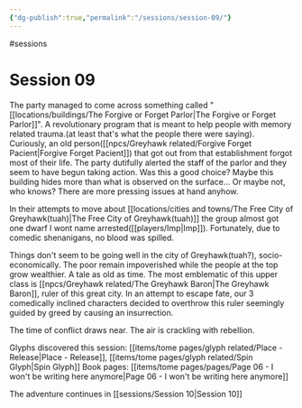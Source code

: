 ```yaml
---
{"dg-publish":true,"permalink":"/sessions/session-09/"}
---
```


#sessions
# Session 09

The party managed to come across something called "[[locations/buildings/The Forgive or Forget Parlor\|The Forgive or Forget Parlor]]". A revolutionary program that is meant to help people with memory related trauma.(at least that's what the people there were saying). 
Curiously, an old person([[npcs/Greyhawk related/Forgive Forget Pacient\|Forgive Forget Pacient]]) that got out from that establishment forgot most of their life. The party dutifully alerted the staff of the parlor and they seem to have begun taking action. Was this a good choice? Maybe this building hides more than what is observed on the surface... Or maybe not, who knows? There are more pressing issues at hand anyhow.

In their attempts to move about [[locations/cities and towns/The Free City of Greyhawk(tuah)\|The Free City of Greyhawk(tuah)]] the group almost got one dwarf I wont name arrested([[players/Imp\|Imp]]). Fortunately, due to comedic shenanigans, no blood was spilled.

Things don't seem to be going well in the city of Greyhawk(tuah?), socio-economically. The poor remain impoverished while the people at the top grow wealthier. A tale as old as time. The most emblematic of this upper class is [[npcs/Greyhawk related/The Greyhawk Baron\|The Greyhawk Baron]], ruler of this great city.
In an attempt to escape fate, our 3 comedically inclined characters decided to overthrow this ruler seemingly guided by greed by causing an insurrection. 

The time of conflict draws near.  The air is crackling with rebellion. 

Glyphs discovered this session: [[items/tome pages/glyph related/Place - Release\|Place - Release]], [[items/tome pages/glyph related/Spin Glyph\|Spin Glyph]]
Book pages: [[items/tome pages/pages/Page 06 - I won't be writing here anymore\|Page 06 - I won't be writing here anymore]]

The adventure continues in [[sessions/Session 10\|Session 10]]